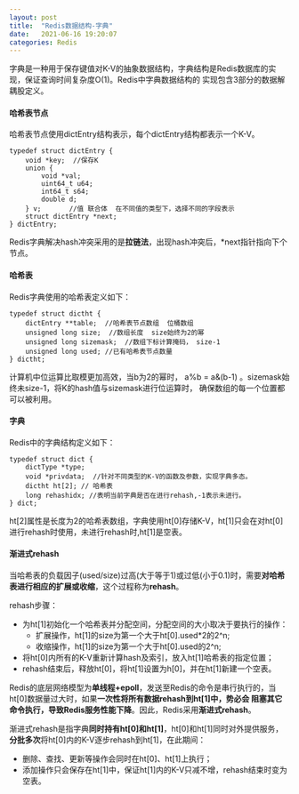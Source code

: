```yaml
---
layout: post
title:  "Redis数据结构-字典"
date:   2021-06-16 19:20:07
categories: Redis
---
```


字典是一种用于保存键值对K-V的抽象数据结构，字典结构是Redis数据库的实现，保证查询时间复杂度O(1)。Redis中字典数据结构的
实现包含3部分的数据解耦股定义。

#### 哈希表节点

哈希表节点使用dictEntry结构表示，每个dictEntry结构都表示一个K-V。
```
typedef struct dictEntry {
    void *key;  //保存K
    union {
        void *val;
        uint64_t u64;
        int64_t s64;
        double d;
    } v;       //值 联合体  在不同值的类型下，选择不同的字段表示
    struct dictEntry *next; 
} dictEntry;
```
Redis字典解决hash冲突采用的是**拉链法**，出现hash冲突后，*next指针指向下个节点。


#### 哈希表

Redis字典使用的哈希表定义如下：
```
typedef struct dictht {
    dictEntry **table;  //哈希表节点数组  位桶数组
    unsigned long size;  //数组长度  size始终为2的幂
    unsigned long sizemask;  //数组下标计算掩码， size-1
    unsigned long used; //已有哈希表节点数量
} dictht;
```
计算机中位运算比取模更加高效，当b为2的幂时， a%b = a&(b-1) 。sizemask始终未size-1，将K的hash值与sizemask进行位运算时，
确保数组的每一个位置都可以被利用。

#### 字典

Redis中的字典结构定义如下：

```
typedef struct dict {
    dictType *type;
    void *privdata;  //针对不同类型的K-V的函数及参数，实现字典多态。
    dictht ht[2]; // 哈希表
    long rehashidx; //表明当前字典是否在进行rehash,-1表示未进行。
} dict;
```
ht[2]属性是长度为2的哈希表数组，字典使用ht[0]存储K-V，ht[1]只会在对ht[0]进行rehash时使用，未进行rehash时,ht[1]是空表。


#### 渐进式rehash

当哈希表的负载因子(used/size)过高(大于等于1)或过低(小于0.1)时，需要**对哈希表进行相应的扩展或收缩**，这个过程称为**rehash**。

rehash步骤：

* 为ht[1]初始化一个哈希表并分配空间，分配空间的大小取决于要执行的操作：
    * 扩展操作，ht[1]的size为第一个大于ht[0].used*2的2^n;
    * 收缩操作，ht[1]的size为第一个大于ht[0].used的2^n;
* 将ht[0]内所有的K-V重新计算hash及索引，放入ht[1]哈希表的指定位置；
* rehash结束后，释放ht[0]，将ht[1]设置为h[0]，并在ht[1]新建一个空表。

Redis的底层网络模型为**单线程+epoll**，发送至Redis的命令是串行执行的，当ht[0]数据量过大时，如果**一次性将所有数据rehash到ht[1]中，势必会
阻塞其它命令执行，导致Redis服务性能下降**。因此，Redis采用**渐进式rehash**。

渐进式rehash是指字典**同时持有ht[0]和ht[1]**，ht[0]和ht[1]同时对外提供服务，**分批多次**将ht[0]内的K-V逐步rehash到ht[1]，在此期间：
* 删除、查找、更新等操作会同时在ht[0]、ht[1]上执行；
* 添加操作只会保存在ht[1]中，保证ht[1]内的K-V只减不增，rehash结束时变为空表。






